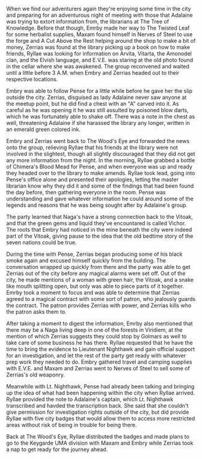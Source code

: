 When we find our adventurers again they're enjoying some time in the city and preparing for an adventurous night of meeting with those that Adalaine was trying to extort information from, the librarians at The Tree of Knowledge. Before that though, Emrby made her way to The Twisted Leaf for some herbalist supplies, Maxam found himself in Nerves of Steel to use the forge and A Cut Above the Rest helping around the shop to make a bit of money, Zerrias was found at the library picking up a book on how to make friends, Ryllae was looking for information on Arvita, Vitarta, the Amonodel clan, and the Elvish language, and E.V.E. was staring at the old photo found in the cellar where she was awakened. The group reconvened and waited until  a little before 3 A.M. when Embry and Zerrias headed out to their respective locations. 

Embry was able to follow Pense for a little while before he gave her the slip outside the city. Zerrias, disguised as lady Adalaine never saw anyone at the meetup point, but he did find a chest with an "A" carved into it. As careful as he was opening it he was still assulted by poisoned blow darts, which he was fortunately able to shake off. There was a note in the chest as well, threatening Adalaine if she harassed the library any longer, written in an emerald green colored ink. 

Embry and Zerrias went back to The Wood's Eye and forwarded the news onto the group, relieving Ryllae that his friends at the library were not involved in the slightest, though all slightly discouraged that they did not get any more information from the night. In the morning, Ryllae grabbed a bottle of Chimera's Blood Mead for Pense, and when everyone was up and ready they headed over to the library to make amends. Ryllae took lead, going into Pense's office alone and presented their apologies, letting the master librarian know why they did it and some of the findings that had been found the day before, then gathering everyone in the room. Pense was understanding and gave whatever information he could around some of the legends and reasons that he was being sought after by Adalaine's group. 

The party learned that Naga's have a strong connection back to the Vitoak, and that the green gems and liquid they've encountared is called Vichor. The roots that Embry had noticed in the mine beneath the city were indeed part of the Vitoak, giving pause to the idea that the old bedtime story of the seven nations could be true.  

During the time with Pense, Zerrias began producing some of his black smoke again and excused himself quickly from the building. The conversation wrapped up quickly from there and the party was able to get Zerrias out of the city before any magical alarms were set off. Out of the city, he made mentions of a woman with green hair, the Vitoak, and a snake like mouth splitting open, but only was able to piece parts of it together. Emrby took a moment to focus and was able to determine that Zerrias agreed to a magical contract with some sort of patron, who jealously guards the contract. The patron provides Zerrias with power, and Zerrias kills who the patron asks them to.  

After taking a moment to digest the information, Emrby also mentioned that there may be a Naga living deep in one of the forests in Viridiem, at the mention of which Zerrias suggests they could stop by Golmars as well to take care of some business he has there. Ryllae requested that he have the time to bring the evidence to Lieutenant Nighthawk and gain official support for an investigation, and let the rest of the party get ready with whatever prep work they needed to do. Embry gathered travel and  camping supplies with E.V.E. and Maxam and Zerrias went to Nerves of Steel to sell some of Zerrias's old weaponry. 

Meanwhile with Lt. Nighthawk, Pense had already been talking and bringing up the idea of what had been happening within the city when Ryllae arrived. Ryllae provided the note to Adalaine's captain, which Lt. Nighthawk transcribed and havded the transcription back. She said that she couldn't give permission for investigation rights outside of the city, but did provide Ryllae with five city badges that would allow them to access more restricted areas without risk of being in trouble for being there. 

Back at The Wood's Eye, Ryllae distributed the badges and made plans to go to the Keygarde UMA division with Maxam and Embry while Zerrias took a nap to get ready for the journey ahead. 
